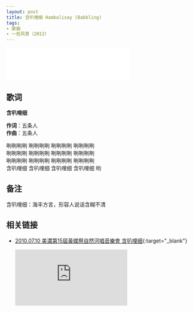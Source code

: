 ```yaml
---
layout: post
title: 含叭哩细 Hambalisay (Babbling)
tags:
- 歌曲
- 一些风景（2012）
---
```


<iframe frameborder="no" border="0" marginwidth="0" marginheight="0" width=330 height=86 src="//music.163.com/outchain/player?type=2&id=28587870&auto=1&height=66"></iframe>

## 歌词

**含叭哩细**

**作词**：五条人  
**作曲**：五条人

咧咧咧咧 咧咧咧咧 咧咧咧咧 咧咧咧咧  
咧咧咧咧 咧咧咧咧 咧咧咧咧 咧咧咧咧  
咧咧咧咧 咧咧咧咧 咧咧咧咧 咧咧咧咧  
含叭哩细 含叭哩细 含叭哩细 含叭哩细 哟

## 备注

含叭哩细：海丰方言，形容人说话含糊不清

## 相关链接

* [2010.07.10 美濃第15屆黃蝶祭自然河唱音樂會 含叭哩细](https://www.bilibili.com/video/BV1KT4y1w7YX/){:target="_blank"}
  
  <div class="iframe-container"><iframe class="responsive-iframe" src="http://player.bilibili.com/player.html?aid=927376816&cid=245350533&page=1" frameborder="no" allowfullscreen="true"></iframe></div>
